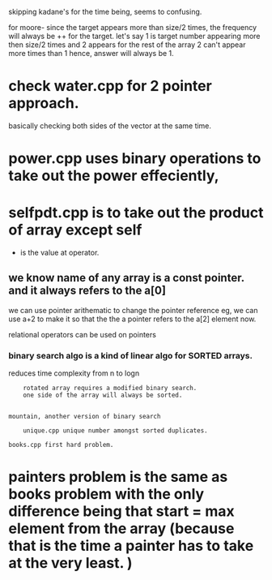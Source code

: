 skipping kadane's for the time being, seems to confusing. 

for moore- since the target appears more than size/2 times, the frequency will always be ++ for the target. 
let's say 1 is target number appearing more then size/2 times and 2 appears for the rest of the array
2 can't appear more times than 1 hence, answer will always be 1. 

# check water.cpp for 2 pointer approach. 
 basically checking both sides of the vector at the same time. 

# power.cpp uses binary operations to take out the power effeciently, 

# selfpdt.cpp is to take out the product of array except self 

* is the value at operator. 

## we know name of any array is a const pointer. and it always refers to the a[0]
we can use pointer arithematic to change the pointer reference eg, we can use a+2 to make it so that the the a pointer refers to the    a[2] element now. 


relational operators can be used on pointers 

### binary search algo is a kind of linear algo for SORTED arrays. 
 reduces time complexity from n to logn

        rotated array requires a modified binary search. 
        one side of the array will always be sorted. 


    mountain, another version of binary search 

        unique.cpp unique number amongst sorted duplicates. 

    books.cpp first hard problem. 
# painters problem is the same as books problem with the only difference being that start = max element from the array (because that is the time a painter has to take at the very least. )